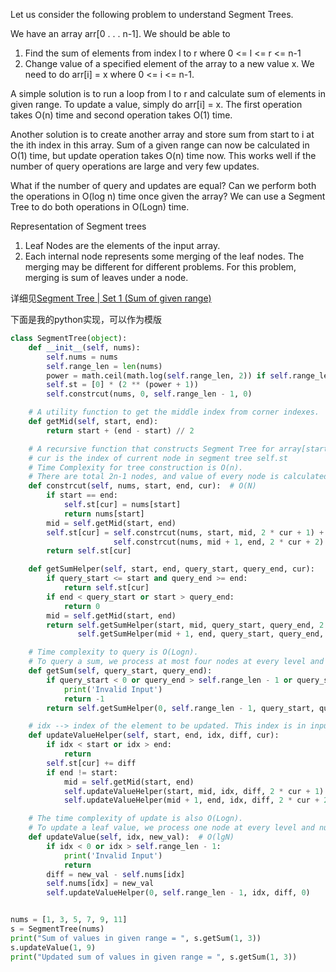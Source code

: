 Let us consider the following problem to understand Segment Trees.

We have an array arr[0 . . . n-1]. We should be able to
1. Find the sum of elements from index l to r where 0 <= l <= r <= n-1
2. Change value of a specified element of the array to a new value x. We need to do arr[i] = x where 0 <= i <= n-1.

A simple solution is to run a loop from l to r and calculate sum of elements in given range. To update a value, simply do arr[i] = x. 
The first operation takes O(n) time and second operation takes O(1) time.

Another solution is to create another array and store sum from start to i at the ith index in this array. 
Sum of a given range can now be calculated in O(1) time, but update operation takes O(n) time now. 
This works well if the number of query operations are large and very few updates.

What if the number of query and updates are equal? 
Can we perform both the operations in O(log n) time once given the array? 
We can use a Segment Tree to do both operations in O(Logn) time.

Representation of Segment trees
1. Leaf Nodes are the elements of the input array.
2. Each internal node represents some merging of the leaf nodes. 
The merging may be different for different problems. For this problem, merging is sum of leaves under a node.

详细见[Segment Tree | Set 1 (Sum of given range)](https://www.geeksforgeeks.org/segment-tree-set-1-sum-of-given-range/)


下面是我的python实现，可以作为模版

```python
class SegmentTree(object):
    def __init__(self, nums):
        self.nums = nums
        self.range_len = len(nums)
        power = math.ceil(math.log(self.range_len, 2)) if self.range_len else 0
        self.st = [0] * (2 ** (power + 1))
        self.constrcut(nums, 0, self.range_len - 1, 0)

    # A utility function to get the middle index from corner indexes.
    def getMid(self, start, end):
        return start + (end - start) // 2

    # A recursive function that constructs Segment Tree for array[start..end].
    # cur is the index of current node in segment tree self.st
    # Time Complexity for tree construction is O(n).
    # There are total 2n-1 nodes, and value of every node is calculated only once in tree construction.
    def constrcut(self, nums, start, end, cur):  # O(N)
        if start == end:
            self.st[cur] = nums[start]
            return nums[start]
        mid = self.getMid(start, end)
        self.st[cur] = self.constrcut(nums, start, mid, 2 * cur + 1) + \
                       self.constrcut(nums, mid + 1, end, 2 * cur + 2)
        return self.st[cur]

    def getSumHelper(self, start, end, query_start, query_end, cur):
        if query_start <= start and query_end >= end:
            return self.st[cur]
        if end < query_start or start > query_end:
            return 0
        mid = self.getMid(start, end)
        return self.getSumHelper(start, mid, query_start, query_end, 2 * cur + 1) + \
               self.getSumHelper(mid + 1, end, query_start, query_end, 2 * cur + 2)

    # Time complexity to query is O(Logn).
    # To query a sum, we process at most four nodes at every level and number of levels is O(Logn).
    def getSum(self, query_start, query_end):
        if query_start < 0 or query_end > self.range_len - 1 or query_start > query_end:
            print('Invalid Input')
            return -1
        return self.getSumHelper(0, self.range_len - 1, query_start, query_end, 0)

    # idx --> index of the element to be updated. This index is in input nums.
    def updateValueHelper(self, start, end, idx, diff, cur):
        if idx < start or idx > end:
            return
        self.st[cur] += diff
        if end != start:
            mid = self.getMid(start, end)
            self.updateValueHelper(start, mid, idx, diff, 2 * cur + 1)
            self.updateValueHelper(mid + 1, end, idx, diff, 2 * cur + 2)

    # The time complexity of update is also O(Logn).
    # To update a leaf value, we process one node at every level and number of levels is O(Logn).
    def updateValue(self, idx, new_val):  # O(lgN)
        if idx < 0 or idx > self.range_len - 1:
            print('Invalid Input')
            return
        diff = new_val - self.nums[idx]
        self.nums[idx] = new_val
        self.updateValueHelper(0, self.range_len - 1, idx, diff, 0)


nums = [1, 3, 5, 7, 9, 11]
s = SegmentTree(nums)
print("Sum of values in given range = ", s.getSum(1, 3))
s.updateValue(1, 9)
print("Updated sum of values in given range = ", s.getSum(1, 3))

```
